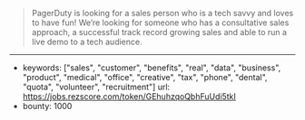 >PagerDuty is looking for a sales person who is a tech savvy and loves to have fun! We’re looking for someone who has a consultative sales approach, a successful track record growing sales and able to run a live demo to a tech audience.
------
- keywords: ["sales", "customer", "benefits", "real", "data", "business", "product", "medical", "office", "creative", "tax", "phone", "dental", "quota", "volunteer", "recruitment"]
url: https://jobs.rezscore.com/token/GEhuhzqoQbhFuUdi5tkI
- bounty: 1000

